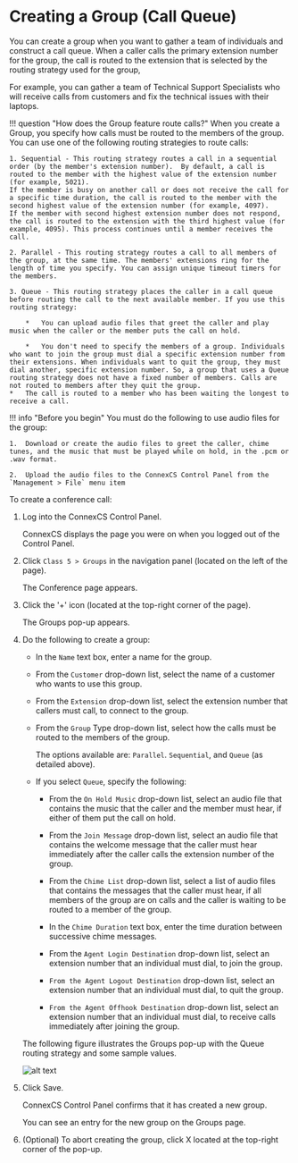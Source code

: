 # Creating a Group (Call Queue)

You can create a group when you want to gather a team of individuals and construct a call queue. When a caller calls the primary extension number for the group, the call is routed to the extension that is selected by the routing strategy used for the group, 

For example, you can gather a team of Technical Support Specialists who will receive calls from customers and fix the technical issues with their laptops.

!!! question "How does the Group feature route calls?" 
    When you create a Group, you specify how calls must be routed to the members of the group. You can use one of the following routing strategies to route calls:
    
    1. Sequential - This routing strategy routes a call in a sequential order (by the member's extension number).  By default, a call is routed to the member with the highest value of the extension number (for example, 5021). 
    If the member is busy on another call or does not receive the call for a specific time duration, the call is routed to the member with the second highest value of the extension number (for example, 4097). 
    If the member with second highest extension number does not respond, the call is routed to the extension with the third highest value (for example, 4095). This process continues until a member receives the call. 
    
    2. Parallel - This routing strategy routes a call to all members of the group, at the same time. The members' extensions ring for the length of time you specify. You can assign unique timeout timers for the members.
    
    3. Queue - This routing strategy places the caller in a call queue before routing the call to the next available member. If you use this routing strategy:
    
    	*	You can upload audio files that greet the caller and play music when the caller or the member puts the call on hold.
    
    	*	You don't need to specify the members of a group. Individuals who want to join the group must dial a specific extension number from their extensions. When individuals want to quit the group, they must dial another, specific extension number. So, a group that uses a Queue routing strategy does not have a fixed number of members. Calls are not routed to members after they quit the group.
	*	The call is routed to a member who has been waiting the longest to receive a call.

!!! info "Before you begin" 
    You must do the following to use audio files for the group:
    
    1.	Download or create the audio files to greet the caller, chime tunes, and the music that must be played while on hold, in the .pcm or .wav format.
    
    2.	Upload the audio files to the ConnexCS Control Panel from the `Management > File` menu item

To create a conference call:

1.  Log into the ConnexCS Control Panel.
	 
    ConnexCS displays the page you were on when you logged out of the Control Panel.
    
2.  Click `Class 5 > Groups` in the navigation panel (located on the left of the page).
	 
    The Conference page appears.

3.  Click the '+' icon (located at the top-right corner of the page).

    The Groups pop-up appears.

4.  Do the following to create a group:

    * In the `Name` text box, enter a name for the group.
    
    * From the `Customer` drop-down list, select the name of a customer who wants to use this group.

    * From the `Extension` drop-down list, select the extension number that callers must call, to connect to the group.

    * From the `Group` Type drop-down list, select how the calls must be routed to the members of the group.
      
      The options available are: `Parallel`. `Sequential`, and `Queue` (as detailed above).
    
    * If you select `Queue`, specify the following:
    
    	*	From the `On Hold Music` drop-down list, select an audio file that contains the music that the caller and the member must hear, if either of them put the call on hold.
    
    	*	From the `Join Message` drop-down list, select an audio file that contains the welcome message that the caller must hear immediately after the caller calls the extension number of the group.
    
    	*	From the `Chime List` drop-down list, select a list of audio files that contains the messages that the caller must hear, if all members of the group are on calls and the caller is waiting to be routed to a member of the group.
    
    	*	In the `Chime Duration` text box, enter the time duration between successive chime messages.
    
    	*	From the `Agent Login Destination` drop-down list, select an extension number that an individual must dial, to join the group.
    
    	*	`From the Agent Logout Destination` drop-down list, select an extension number that an individual must dial, to quit the group. 
    
    	*	`From the Agent Offhook Destination` drop-down list, select an extension number that an individual must dial, to receive calls immediately after joining the group. 
    
    The following figure illustrates the Groups pop-up with the Queue routing strategy and some sample values.
    
    ![alt text][groups-popup]

5.	Click Save.
	
	ConnexCS Control Panel confirms that it has created a new group.
	
	You can see an entry for the new group on the Groups page.
	
6.	(Optional) To abort creating the group, click X located at the top-right corner of the pop-up.

[groups-popup]: /class5/img/groups-popup.png "groups-popup"
